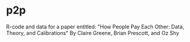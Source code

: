 # p2p
R-code and data for a paper entitled: 
"How People Pay Each Other: Data, Theory, and Calibrations"
By Claire Greene, Brian Prescott, and Oz Shy
